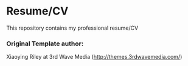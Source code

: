 # Resume/CV

This repository contains my professional resume/CV

### Original Template author: 

Xiaoying Riley at 3rd Wave Media (http://themes.3rdwavemedia.com/)